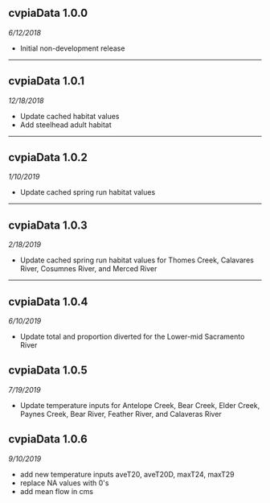 ## cvpiaData 1.0.0
_6/12/2018_

* Initial non-development release 

----

## cvpiaData 1.0.1
_12/18/2018_

* Update cached habitat values
* Add steelhead adult habitat

----

## cvpiaData 1.0.2
_1/10/2019_

* Update cached spring run habitat values

----

## cvpiaData 1.0.3
_2/18/2019_

* Update cached spring run habitat values for Thomes Creek, Calavares River, Cosumnes River, and Merced River

----

## cvpiaData 1.0.4
_6/10/2019_

* Update total and proportion diverted for the Lower-mid Sacramento River

## cvpiaData 1.0.5
_7/19/2019_

* Update temperature inputs for Antelope Creek, Bear Creek, Elder Creek, Paynes Creek, Bear River, Feather River, and Calaveras River

## cvpiaData 1.0.6 
_9/10/2019_

* add new temperature inputs aveT20, aveT20D, maxT24, maxT29
* replace NA values with 0's
* add mean flow in cms






